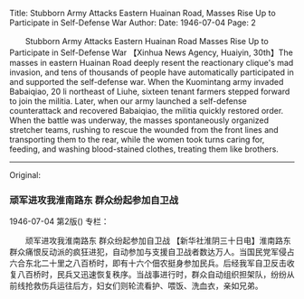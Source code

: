 Title: Stubborn Army Attacks Eastern Huainan Road, Masses Rise Up to Participate in Self-Defense War
Author:
Date: 1946-07-04
Page: 2

　　Stubborn Army Attacks Eastern Huainan Road
    Masses Rise Up to Participate in Self-Defense War
    【Xinhua News Agency, Huaiyin, 30th】The masses in eastern Huainan Road deeply resent the reactionary clique's mad invasion, and tens of thousands of people have automatically participated in and supported the self-defense war. When the Kuomintang army invaded Babaiqiao, 20 li northeast of Liuhe, sixteen tenant farmers stepped forward to join the militia. Later, when our army launched a self-defense counterattack and recovered Babaiqiao, the militia quickly restored order. When the battle was underway, the masses spontaneously organized stretcher teams, rushing to rescue the wounded from the front lines and transporting them to the rear, while the women took turns caring for, feeding, and washing blood-stained clothes, treating them like brothers.



<hr /> 

Original: 


### 顽军进攻我淮南路东  群众纷起参加自卫战

1946-07-04
第2版()
专栏：

　　顽军进攻我淮南路东
    群众纷起参加自卫战
    【新华社淮阴三十日电】淮南路东群众痛恨反动派的疯狂进犯，自动参加与支援自卫战者数达万人。当国民党军侵占六合东北二十里之八百桥时，即有十六个佃农挺身参加民兵。后经我军自卫反击收复八百桥时，民兵又迅速恢复秩序。当战事进行时，群众自动组织担架队，纷纷从前线抢救伤兵运往后方，妇女们则轮流看护、喂饭、洗血衣，亲如兄弟。
